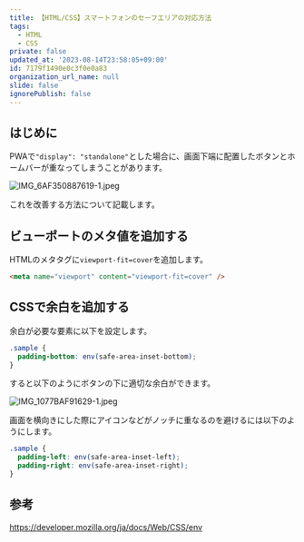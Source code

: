 ```yaml
---
title: 【HTML/CSS】スマートフォンのセーフエリアの対応方法
tags:
  - HTML
  - CSS
private: false
updated_at: '2023-08-14T23:58:05+09:00'
id: 7179f1490e0c3f0e0a83
organization_url_name: null
slide: false
ignorePublish: false
---
```


## はじめに

PWAで`"display": "standalone"`とした場合に、画面下端に配置したボタンとホームバーが重なってしまうことがあります。

![IMG_6AF350887619-1.jpeg](https://qiita-image-store.s3.ap-northeast-1.amazonaws.com/0/2342443/c9d1d6c2-7ec4-9121-573d-976715758034.jpeg)

これを改善する方法について記載します。

## ビューポートのメタ値を追加する

HTMLのメタタグに`viewport-fit=cover`を追加します。

```html
<meta name="viewport" content="viewport-fit=cover" />
```

## CSSで余白を追加する

余白が必要な要素に以下を設定します。

```css
.sample {
  padding-bottom: env(safe-area-inset-bottom);
}
```

すると以下のようにボタンの下に適切な余白ができます。

![IMG_1077BAF91629-1.jpeg](https://qiita-image-store.s3.ap-northeast-1.amazonaws.com/0/2342443/6d87b2f4-4a15-3607-817c-f9ce4972a120.jpeg)

画面を横向きにした際にアイコンなどがノッチに重なるのを避けるには以下のようにします。

```css
.sample {
  padding-left: env(safe-area-inset-left);
  padding-right: env(safe-area-inset-right);
}
```

## 参考

https://developer.mozilla.org/ja/docs/Web/CSS/env
